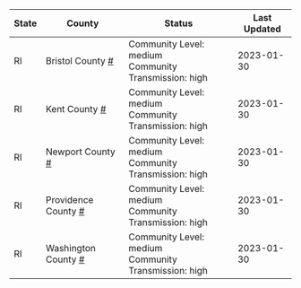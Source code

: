 State | County | Status | Last Updated
--- | --- | --- | --- 
RI | Bristol County <a href="#bristol_county">#</a> | <a name="bristol_county"></a>Community Level: medium<br/>Community Transmission: high | 2023-01-30
RI | Kent County <a href="#kent_county">#</a> | <a name="kent_county"></a>Community Level: medium<br/>Community Transmission: high | 2023-01-30
RI | Newport County <a href="#newport_county">#</a> | <a name="newport_county"></a>Community Level: medium<br/>Community Transmission: high | 2023-01-30
RI | Providence County <a href="#providence_county">#</a> | <a name="providence_county"></a>Community Level: medium<br/>Community Transmission: high | 2023-01-30
RI | Washington County <a href="#washington_county">#</a> | <a name="washington_county"></a>Community Level: medium<br/>Community Transmission: high | 2023-01-30
